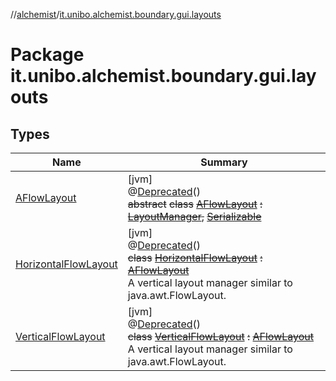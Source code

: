 //[alchemist](../../index.md)/[it.unibo.alchemist.boundary.gui.layouts](index.md)

# Package it.unibo.alchemist.boundary.gui.layouts

## Types

| Name | Summary |
|---|---|
| [AFlowLayout](-a-flow-layout/index.md) | [jvm]<br>@[Deprecated](https://docs.oracle.com/javase/8/docs/api/java/lang/Deprecated.html)()<br>~~abstract~~ ~~class~~ [~~AFlowLayout~~](-a-flow-layout/index.md) ~~:~~ [~~LayoutManager~~](https://docs.oracle.com/javase/8/docs/api/java/awt/LayoutManager.html)~~,~~ [~~Serializable~~](https://docs.oracle.com/javase/8/docs/api/java/io/Serializable.html) |
| [HorizontalFlowLayout](-horizontal-flow-layout/index.md) | [jvm]<br>@[Deprecated](https://docs.oracle.com/javase/8/docs/api/java/lang/Deprecated.html)()<br>~~class~~ [~~HorizontalFlowLayout~~](-horizontal-flow-layout/index.md) ~~:~~ [~~AFlowLayout~~](-a-flow-layout/index.md)<br>A vertical layout manager similar to java.awt.FlowLayout. |
| [VerticalFlowLayout](-vertical-flow-layout/index.md) | [jvm]<br>@[Deprecated](https://docs.oracle.com/javase/8/docs/api/java/lang/Deprecated.html)()<br>~~class~~ [~~VerticalFlowLayout~~](-vertical-flow-layout/index.md) ~~:~~ [~~AFlowLayout~~](-a-flow-layout/index.md)<br>A vertical layout manager similar to java.awt.FlowLayout. |
